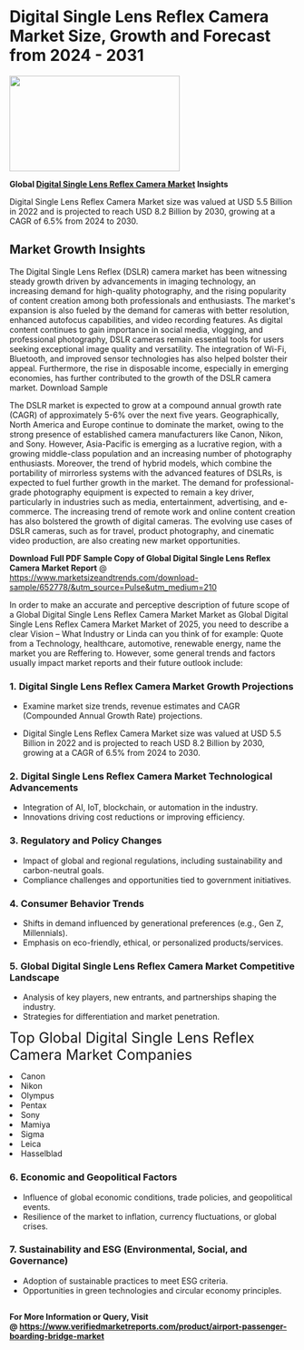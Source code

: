 <H1>Digital Single Lens Reflex Camera Market Size, Growth and Forecast from 2024 - 2031</H1><img class="aligncenter size-medium wp-image-584254" src="https://thirdeyenews.in/wp-content/uploads/2024/09/Global-Market-Research-300x168.jpeg" alt="" width="300" height="168" /><p><strong>Global&nbsp;<a href="https://www.marketsizeandtrends.com/download-sample/652778/&amp;utm_source=Pulse&amp;utm_medium=210">Digital Single Lens Reflex Camera Market</a> Insights</strong></p><p>Digital Single Lens Reflex Camera Market size was valued at USD 5.5 Billion in 2022 and is projected to reach USD 8.2 Billion by 2030, growing at a CAGR of 6.5% from 2024 to 2030.</p><p><h2>Market Growth Insights</h2> <p>The Digital Single Lens Reflex (DSLR) camera market has been witnessing steady growth driven by advancements in imaging technology, an increasing demand for high-quality photography, and the rising popularity of content creation among both professionals and enthusiasts. The market's expansion is also fueled by the demand for cameras with better resolution, enhanced autofocus capabilities, and video recording features. As digital content continues to gain importance in social media, vlogging, and professional photography, DSLR cameras remain essential tools for users seeking exceptional image quality and versatility. The integration of Wi-Fi, Bluetooth, and improved sensor technologies has also helped bolster their appeal. Furthermore, the rise in disposable income, especially in emerging economies, has further contributed to the growth of the DSLR camera market. Download Sample</p> <p>The DSLR market is expected to grow at a compound annual growth rate (CAGR) of approximately 5-6% over the next five years. Geographically, North America and Europe continue to dominate the market, owing to the strong presence of established camera manufacturers like Canon, Nikon, and Sony. However, Asia-Pacific is emerging as a lucrative region, with a growing middle-class population and an increasing number of photography enthusiasts. Moreover, the trend of hybrid models, which combine the portability of mirrorless systems with the advanced features of DSLRs, is expected to fuel further growth in the market. The demand for professional-grade photography equipment is expected to remain a key driver, particularly in industries such as media, entertainment, advertising, and e-commerce. The increasing trend of remote work and online content creation has also bolstered the growth of digital cameras. The evolving use cases of DSLR cameras, such as for travel, product photography, and cinematic video production, are also creating new market opportunities. </p><p><span class=""><strong>Download Full PDF Sample Copy of Global Digital Single Lens Reflex Camera Market Report</strong> @ <a href="https://www.marketsizeandtrends.com/download-sample/652778/&amp;utm_source=Pulse&amp;utm_medium=210" target="_blank">https://www.marketsizeandtrends.com/download-sample/652778/&amp;utm_source=Pulse&amp;utm_medium=210</a></span></p><p>In order to make an accurate and perceptive description of future scope of a Global&nbsp;Digital Single Lens Reflex Camera Market Market as Global&nbsp;Digital Single Lens Reflex Camera Market Market of 2025, you need to describe a clear Vision &ndash; What Industry or Linda can you think of for example: Quote from a Technology, healthcare, automotive, renewable energy, name the market you are Reffering to. However, some general trends and factors usually impact market reports and their future outlook include:</p><h3>1.&nbsp;<strong>Digital Single Lens Reflex Camera Market Growth Projections</strong></h3><ul><li>Examine market size trends, revenue estimates and CAGR (Compounded Annual Growth Rate) projections.</li><li><p>Digital Single Lens Reflex Camera Market size was valued at USD 5.5 Billion in 2022 and is projected to reach USD 8.2 Billion by 2030, growing at a CAGR of 6.5% from 2024 to 2030.</p></li></ul><h3>2.&nbsp;<strong>Digital Single Lens Reflex Camera Market Technological Advancements</strong></h3><ul><li>Integration of AI, IoT, blockchain, or automation in the industry.</li><li>Innovations driving cost reductions or improving efficiency.</li></ul><h3>3.&nbsp;<strong>Regulatory and Policy Changes</strong></h3><ul><li>Impact of global and regional regulations, including sustainability and carbon-neutral goals.</li><li>Compliance challenges and opportunities tied to government initiatives.</li></ul><h3>4.&nbsp;<strong>Consumer Behavior Trends</strong></h3><ul><li>Shifts in demand influenced by generational preferences (e.g., Gen Z, Millennials).</li><li>Emphasis on eco-friendly, ethical, or personalized products/services.</li></ul><h3>5.&nbsp;<strong>Global Digital Single Lens Reflex Camera Market Competitive Landscape</strong></h3><ul><li>Analysis of key players, new entrants, and partnerships shaping the industry.</li><li>Strategies for differentiation and market penetration.</li></ul><p data-pm-slice="1 1 []"><span style="color: inherit; font-family: inherit; font-size: 25px;">Top Global Digital Single Lens Reflex Camera Market Companies</span></p><div class="" data-test-id=""><p><li>Canon</li><li> Nikon</li><li> Olympus</li><li> Pentax</li><li> Sony</li><li> Mamiya</li><li> Sigma</li><li> Leica</li><li> Hasselblad</li></p></div><h3>6.&nbsp;<strong>Economic and Geopolitical Factors</strong></h3><ul><li>Influence of global economic conditions, trade policies, and geopolitical events.</li><li>Resilience of the market to inflation, currency fluctuations, or global crises.</li></ul><h3>7.&nbsp;<strong>Sustainability and ESG (Environmental, Social, and Governance)</strong></h3><ul><li>Adoption of sustainable practices to meet ESG criteria.</li><li>Opportunities in green technologies and circular economy principles.</li></ul><h2><strong style="font-size: 14px;">For More Information or Query, Visit @&nbsp;</strong><a style="background-color: #ffffff; font-size: 14px;" href="https://www.marketsizeandtrends.com/report/digital-single-lens-reflex-camera-market/" target="_blank">https://www.verifiedmarketreports.com/product/airport-passenger-boarding-bridge-market</a></h2>

